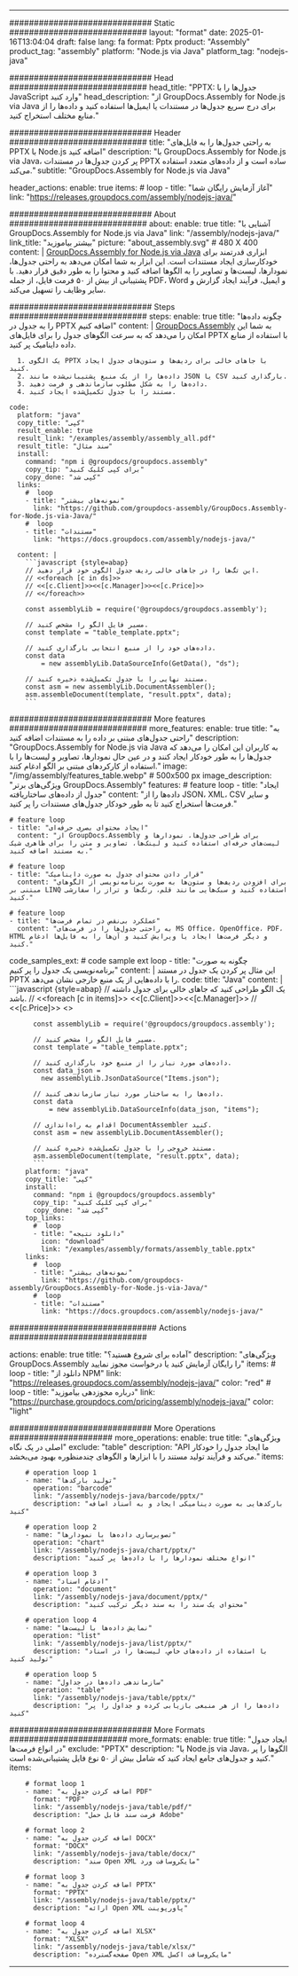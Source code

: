 



---
############################# Static ############################
layout: "format"
date:  2025-01-16T13:04:04
draft: false
lang: fa
format: Pptx
product: "Assembly"
product_tag: "assembly"
platform: "Node.js via Java"
platform_tag: "nodejs-java"

############################# Head ############################
head_title: "PPTX: جدول‌ها را با JavaScript وارد کنید"
head_description: "از GroupDocs.Assembly for Node.js via Java برای درج سریع جدول‌ها در مستندات یا ایمیل‌ها استفاده کنید و داده‌ها را از منابع مختلف استخراج کنید."

############################# Header ############################
title: "به راحتی جدول‌ها را به فایل‌های PPTX با Node.js اضافه کنید" 
description: "با GroupDocs.Assembly for Node.js via Java، پر کردن جدول‌ها در مستندات PPTX ساده است و از داده‌های متعدد استفاده می‌کند."
subtitle: "GroupDocs.Assembly for Node.js via Java" 

header_actions:
  enable: true
  items:
    #  loop
    - title: "آغاز آزمایش رایگان شما"
      link: "https://releases.groupdocs.com/assembly/nodejs-java/"
      
############################# About ############################
about:
    enable: true
    title: "آشنایی با GroupDocs.Assembly for Node.js via Java"
    link: "/assembly/nodejs-java/"
    link_title: "بیشتر بیاموزید"
    picture: "about_assembly.svg" # 480 X 400
    content: |
       [GroupDocs.Assembly for Node.js via Java](/assembly/nodejs-java/) ابزاری قدرتمند برای خودکارسازی ایجاد مستندات است. این ابزار به شما امکان می‌دهد به راحتی جدول‌ها، نمودارها، لیست‌ها و تصاویر را به الگوها اضافه کنید و محتوا را به طور دقیق قرار دهید. با پشتیبانی از بیش از ۵۰ فرمت فایل، از جمله PDF، Word و ایمیل، فرآیند ایجاد گزارش و سایر وظایف را تسهیل می‌کند.

############################# Steps ############################
steps:
    enable: true
    title: "چگونه داده‌ها را به جدول در PPTX اضافه کنیم"
    content: |
      [GroupDocs.Assembly](/assembly/nodejs-java/) به شما این امکان را می‌دهد که به سرعت الگوهای جدول را برای فایل‌های PPTX با استفاده از منابع داده داینامیک پر کنید.
      
      1. یک الگوی PPTX با جاهای خالی برای ردیف‌ها و ستون‌های جدول ایجاد کنید.
      2. داده‌ها را از یک منبع پشتیبانی‌شده مانند JSON یا CSV بارگذاری کنید.
      3. داده‌ها را به شکل مطلوب سازماندهی و فرمت دهید.
      4. مستند را با جدول تکمیل‌شده ایجاد کنید.
   
    code:
      platform: "java"
      copy_title: "کپی"
      result_enable: true
      result_link: "/examples/assembly/assembly_all.pdf"
      result_title: "سند مثال"
      install:
        command: "npm i @groupdocs/groupdocs.assembly"
        copy_tip: "برای کپی کلیک کنید"
        copy_done: "کپی شد"
      links:
        #  loop
        - title: "نمونه‌های بیشتر"
          link: "https://github.com/groupdocs-assembly/GroupDocs.Assembly-for-Node.js-via-Java/"
        #  loop
        - title: "مستندات"
          link: "https://docs.groupdocs.com/assembly/nodejs-java/"
          
      content: |
        ```javascript {style=abap}
        // این تگ‌ها را در جاهای خالی ردیف جدول الگوی خود قرار دهید.
        // <<foreach [c in ds]>>
        // <<[c.Client]>><<[c.Manager]>><<[c.Price]>>
        // <</foreach>>
    
        const assemblyLib = require('@groupdocs/groupdocs.assembly');

        // مسیر فایل الگو را مشخص کنید.
        const template = "table_template.pptx";

        // داده‌های خود را از منبع انتخابی بارگذاری کنید.
        const data 
            = new assemblyLib.DataSourceInfo(GetData(), "ds");

        // مستند نهایی را با جدول تکمیل‌شده ذخیره کنید.
        const asm = new assemblyLib.DocumentAssembler();
        asm.assembleDocument(template, "result.pptx", data);
        ```           

############################# More features ############################
more_features:
  enable: true
  title: "به راحتی جدول‌های مبتنی بر داده را به مستندات اضافه کنید"
  description: "GroupDocs.Assembly for Node.js via Java به کاربران این امکان را می‌دهد که جدول‌ها را به طور خودکار ایجاد کنند و در عین حال نمودارها، تصاویر و لیست‌ها را با استفاده از کارکردهای مبتنی بر الگو ادغام کنند."
  image: "/img/assembly/features_table.webp" # 500x500 px
  image_description: "ویژگی‌های برتر GroupDocs.Assembly"
  features:
    # feature loop
    - title: "ایجاد جدول از داده‌های ساختاریافته"
      content: "داده‌ها را از JSON، XML، CSV و سایر فرمت‌ها استخراج کنید تا به طور خودکار جدول‌های مستندات را پر کنید."

    # feature loop
    - title: "ایجاد محتوای بصری حرفه‌ای"
      content: "از GroupDocs.Assembly برای طراحی جدول‌ها، نمودارها و لیست‌های حرفه‌ای استفاده کنید و لینک‌ها، تصاویر و متن را برای ظاهری شیک به مستند اضافه کنید."

    # feature loop
    - title: "قرار دادن محتوای جدول به صورت داینامیک"
      content: "برای افزودن ردیف‌ها و ستون‌ها به صورت برنامه‌نویسی از الگوهای مبتنی بر LINQ استفاده کنید و سبک‌هایی مانند قلم، رنگ‌ها و تراز را سفارشی کنید."

    # feature loop
    - title: "عملکرد بی‌نقص در تمام فرمت‌ها"
      content: "به راحتی جدول‌ها را در فرمت‌های MS Office، OpenOffice، PDF، HTML و دیگر فرمت‌ها ایجاد یا ویرایش کنید و آن‌ها را به فایل‌ها ادغام کنید."
      
  code_samples_ext:
    # code sample ext loop
    - title: "چگونه به صورت برنامه‌نویسی یک جدول را پر کنیم"
      content: |
        این مثال پر کردن یک جدول در مستند PPTX را با داده‌هایی از یک منبع خارجی نشان می‌دهد.
      code:
        title: "Java"
        content: |
          ```javascript {style=abap}
          // یک الگو طراحی کنید که جاهای خالی برای جدول داشته باشد.
          // <<foreach [c in items]>> <<[c.Client]>><<[c.Manager]>>
          //  <<[c.Price]>> <</foreach>>
          
          const assemblyLib = require('@groupdocs/groupdocs.assembly');

          // مسیر فایل الگو را مشخص کنید.
          const template = "table_template.pptx";

          // داده‌های مورد نیاز را از منبع خود بارگذاری کنید.
          const data_json = 
            new assemblyLib.JsonDataSource("Items.json");

          // داده‌ها را به ساختار مورد نیاز سازماندهی کنید.
          const data 
              = new assemblyLib.DataSourceInfo(data_json, "items");

          // اقدام به راه‌اندازی DocumentAssembler کنید.
          const asm = new assemblyLib.DocumentAssembler();

          // مستند خروجی را با جدول تکمیل‌شده ذخیره کنید.
          asm.assembleDocument(template, "result.pptx", data);
          ```
        platform: "java"
        copy_title: "کپی"
        install:
          command: "npm i @groupdocs/groupdocs.assembly"
          copy_tip: "برای کپی کلیک کنید"
          copy_done: "کپی شد"
        top_links:
          #  loop
          - title: "دانلود نتیجه"
            icon: "download"
            link: "/examples/assembly/formats/assembly_table.pptx"
        links:
          #  loop
          - title: "نمونه‌های بیشتر"
            link: "https://github.com/groupdocs-assembly/GroupDocs.Assembly-for-Node.js-via-Java/"
          #  loop
          - title: "مستندات"
            link: "https://docs.groupdocs.com/assembly/nodejs-java/"
            

            


############################## Actions ############################

actions:
  enable: true
  title: "آماده برای شروع هستید؟"
  description: "ویژگی‌های GroupDocs.Assembly را رایگان آزمایش کنید یا درخواست مجوز نمایید"
  items:
    #  loop
    - title: "دانلود از NPM"
      link: "https://releases.groupdocs.com/assembly/nodejs-java/"
      color: "red"
        #  loop
    - title: "درباره مجوزدهی بیاموزید"
      link: "https://purchase.groupdocs.com/pricing/assembly/nodejs-java/"
      color: "light"


############################# More Operations #####################
more_operations:
    enable: true
    title: "ویژگی‌های اصلی در یک نگاه"
    exclude: "table"
    description: "API ما ایجاد جدول را خودکار می‌کند و فرآیند تولید مستند را با ابزارها و الگوهای چندمنظوره بهبود می‌بخشد."
    items: 
          
        # operation loop 1
        - name: "تولید بارکدها"
          operation: "barcode"
          link: "/assembly/nodejs-java/barcode/pptx/"
          description: "بارکدهایی به صورت دینامیکی ایجاد و به اسناد اضافه کنید"

        # operation loop 2
        - name: "تصویرسازی داده‌ها با نمودارها"
          operation: "chart"
          link: "/assembly/nodejs-java/chart/pptx/"
          description: "انواع مختلف نمودارها را با داده‌ها پر کنید"

        # operation loop 3
        - name: "ادغام اسناد"
          operation: "document"
          link: "/assembly/nodejs-java/document/pptx/"
          description: "محتوای یک سند را به سند دیگر ترکیب کنید"

        # operation loop 4
        - name: "نمایش داده‌ها با لیست‌ها"
          operation: "list"
          link: "/assembly/nodejs-java/list/pptx/"
          description: "با استفاده از داده‌های خاص، لیست‌ها را در اسناد تولید کنید"

        # operation loop 5
        - name: "سازماندهی داده‌ها در جداول"
          operation: "table"
          link: "/assembly/nodejs-java/table/pptx/"
          description: "داده‌ها را از هر منبعی بازیابی کرده و جداول را پر کنید"
         
          
############################# More Formats ########################
more_formats:
    enable: true
    title: "ایجاد جدول در انواع فرمت‌ها"
    exclude: "PPTX"
    description: "با Node.js via Java، الگوها را پر کنید و جدول‌های جامع ایجاد کنید که شامل بیش از ۵۰ نوع فایل پشتیبانی‌شده است."
    items: 
          
        # format loop 1
        - name: "اضافه کردن جدول به PDF"
          format: "PDF"
          link: "/assembly/nodejs-java/table/pdf/"
          description: "فرمت سند قابل حمل Adobe"
          
        # format loop 2
        - name: "اضافه کردن جدول به DOCX"
          format: "DOCX"
          link: "/assembly/nodejs-java/table/docx/"
          description: "سند Open XML مایکروسافت ورد"
          
        # format loop 3
        - name: "اضافه کردن جدول به PPTX"
          format: "PPTX"
          link: "/assembly/nodejs-java/table/pptx/"
          description: "ارائه Open XML پاورپوینت"
          
        # format loop 4
        - name: "اضافه کردن جدول به XLSX"
          format: "XLSX"
          link: "/assembly/nodejs-java/table/xlsx/"
          description: "صفحه‌گسترده Open XML مایکروسافت اکسل"


          

---